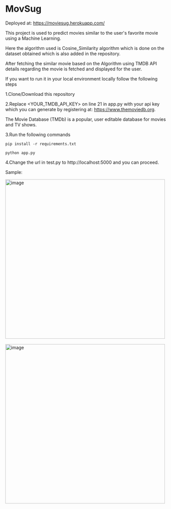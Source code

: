 # MovSug

Deployed at: https://moviesug.herokuapp.com/

This project is used to predict movies similar to the user's favorite movie using a Machine Learning.

Here the algorithm used is Cosine_Similarity algorithm which is done on the dataset obtained which is also added in the repository.

After fetching the similar movie based on the Algorithm using TMDB API details regarding the movie is fetched and displayed for the user.


If you want to run it in your local environment locally follow the following steps

1.Clone/Download this repository

2.Replace <YOUR_TMDB_API_KEY> on line 21 in app.py with your api key which you can generate by registering at: https://www.themoviedb.org.

The Movie Database (TMDb) is a popular, user editable database for movies and TV shows.


3.Run the following commands
```
pip install -r requirements.txt
```
```
python app.py
```
4.Change the url in test.py to http://localhost:5000 and you can proceed.

Sample:

<img src="https://i.ibb.co/0KSVyff/op1.png" align="center" width="500px" alt="image">
<br>
<br>
<img src="https://i.ibb.co/XsLffz9/op2.png" align="center" width="500px" alt="image">

